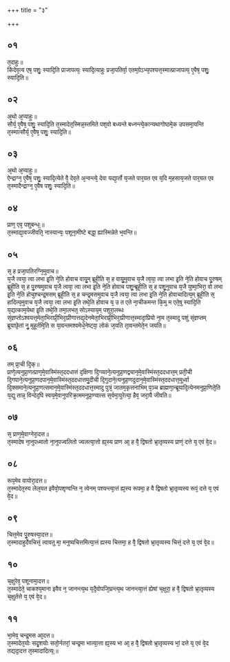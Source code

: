 +++
title = "३"

+++
## ०१
त᳘दाहुः॥  
किंदेव᳘त्य एष᳘ पशुः᳘ स्यादि᳘ति प्राजापत्यः᳘ स्यादि᳘त्याहुः प्रजा᳘पतिर्वा᳘ एतम᳘ग्रेऽभ्य᳘पश्यत्त᳘स्मात्प्राजापत्य᳘ ए᳘वैष᳘ पशुः᳘ स्यादि᳘ति॥  
## ०२
अ᳘थो अ᳘प्याहुः॥  
सौर्य᳘ ए᳘वैष᳘ पशुः᳘ स्यादि᳘ति त᳘स्मादेत᳘स्मिन्न᳘स्तमिते पश᳘वो बध्यन्ते बध्नन्त्ये᳘कान्यथागोष्ठमे᳘क उपसमा᳘यन्ति त᳘स्मात्सौर्य᳘ ए᳘वैष᳘ पशुः᳘ स्यादि᳘ति॥  
## ०३
अ᳘थो अ᳘प्याहुः॥  
ऐन्द्राग्न᳘ ए᳘वैष᳘ पशुः᳘ स्यादि᳘त्येते वै᳘ देव᳘ते अ᳘न्वन्त्ये᳘ देवा यद्या᳘र्तो य᳘जते पार᳘यत एव य᳘दि म᳘हसाय᳘जते पार᳘यत एव त᳘स्मादैन्द्राग्न᳘ ए᳘वैष पशुः᳘ स्यादि᳘ति॥  
## ०४
प्राण᳘ एव᳘ पशुबन्धः᳟॥  
त᳘स्माद्या᳘वज्जीवति᳘ नास्यान्यः᳘ पशूना᳘मीष्टे बद्धा᳘ ह्यास्मिन्नेते भ᳘वन्ति॥  
## ०५
स᳘ ह प्रजा᳘पतिरग्नि᳘मुवाच॥  
य᳘जै त्वया᳘ त्वा लभा इ᳘ति ने᳘ति होवाच वायु᳘म् ब्रूही᳘ति स᳘ ह वायु᳘मुवाच य᳘जै त्व᳘या᳘ त्वा लभा इ᳘ति ने᳘ति होवाच पु᳘रुषम् ब्रूही᳘ति स᳘ ह पु᳘रुषमुवाच य᳘जै त्वया᳘ त्वा लभा इ᳘ति ने᳘ति होवाच पशू᳘न्ब्रूही᳘ति स᳘ ह पशू᳘नुवाच य᳘जै युष्मा᳘भिरा᳘ वो लभा इ᳘ति ने᳘ति होचुश्चन्द्र᳘मसम् ब्रूही᳘ति स᳘ ह चन्द्र᳘मसमुवाच य᳘जै त्वया᳘ त्वा लभा इ᳘ति ने᳘ति होवाचादित्य᳘म् ब्रूही᳘ति स᳘ हादित्य᳘मुवाच य᳘जै त्वया᳘ त्वा लभा इ᳘ति तथे᳘ति होवाच य᳘ उ त एते ना᳘चीकमन्त कि᳘मु म एते᳘षु स्यादि᳘ति य᳘द्यत्काम᳘येथा इ᳘ति तथे᳘ति तमा᳘लभत᳘ सोऽस्याय᳘म् पशुरा᳘लब्धः सं᳘ज्ञप्तोऽश्वयत्त᳘मेता᳘भिराप्री᳘भिरा᳘प्रीणात्तद्य᳘देनमेता᳘भिराप्री᳘भिरा᳘प्रीणात्त᳘स्मादा᳘प्रियो ना᳘म त᳘स्मादु पशुं सं᳘ज्ञप्तम् ब्रूयाछे᳘तां नु᳘ मुहूर्तमि᳘ति स या᳘वन्तमश्वमेधे᳘नेष्ट्वा᳘ लोकं ज᳘यति ता᳘वन्तमेते᳘न जयति॥  
## ०६
तम् प्रा᳘ची दि᳘क्॥  
प्राणे᳘त्यनुप्रा᳘णत्प्राण᳘मे᳘वास्मिंस्त᳘ददधात्तं द᳘क्षिणा दि᳘ग्व्याने᳘त्यनुप्रा᳘णद्व्यान᳘मे᳘वास्मिंस्त᳘ददधात्त᳘म् प्रती᳘ची दि᳘गपाने᳘त्यनुप्रा᳘णदपान᳘मे᳘वास्मिंस्त᳘ददधात्तमु᳘दीची दि᳘गुदाने᳘त्यनुप्रा᳘णदुदान᳘मे᳘वास्मिंस्त᳘ददधात्त᳘मूर्ध्वा दि᳘क्समाने᳘त्यनुप्रा᳘णत्समान᳘मे᳘वास्मिंस्त᳘ददधात्त᳘स्मादु पुत्रं᳘ जातम᳘कृत्तनाभिम् प᳘ञ्च ब्राह्मणा᳘न्ब्रूयादि᳘त्येनमनुप्रा᳘णिते᳘ति य᳘द्यु तान्न᳘ विन्देद᳘पि स्वय᳘मे᳘वानुपरिक्रा᳘ममनुप्रा᳘ण्यात्स स᳘र्वमा᳘युरेत्या᳘ हैव᳘ जरा᳘यै जीवति॥  
## ०७
स᳘ प्राण᳘मे᳘वाग्नेरा᳘दत्त॥  
त᳘स्मादेष ना᳘नुपध्मातो ना᳘नुपज्वलितो ज्वलत्या᳘त्तो ह्य᳘स्य प्राण आ᳘ ह वै᳘ द्विषतो भ्रा᳘तृव्यस्य प्राणं᳘ दत्ते य᳘ एवं वे᳘द॥  
## ०८
रूप᳘मेव वायोरा᳘दत्त॥  
त᳘स्मादेत᳘स्य लेल᳘यत इवैवो᳘पशृण्वन्ति न᳘ त्वेनम् पश्यन्त्या᳘त्तं ह्य᳘स्य रूपमा᳘ ह वै द्विषतो भ्रा᳘तृव्यस्य रूपं᳘ दत्ते य᳘ एवं वे᳘द॥  
## ०९
चित्त᳘मेव पु᳘रुषस्या᳘दत्त॥  
त᳘स्मादाहुर्देवचित्तं᳘ त्वावतु मा᳘ मनुष्यचित्तमित्या᳘त्तं ह्यस्य चित्तमा᳘ ह वै᳘ द्विषतो भ्रा᳘तृव्यस्य चित्तं᳘ दत्ते य᳘ एवं वे᳘द॥  
## १०
च᳘क्षुरेव᳘ पशूनामा᳘दत्त॥  
त᳘स्मादेते᳘ चाकश्य᳘माना इवैव न᳘ जानन्त्य᳘थ य᳘दै᳘वोपजि᳘घ्रन्त्य᳘थ जानन्त्या᳘त्तं ह्येषां च᳘क्षुरा᳘ ह वै᳘ द्विषतो भ्रा᳘तृव्यस्य च᳘क्षुर्तत्ते य᳘ एवं वे᳘द॥  
## ११
भा᳘मेव᳘ चन्द्र᳘मस आ᳘दत्त॥  
त᳘स्मादेत᳘योः सदृ᳘शयोः सतो᳘र्नतरां᳘ चन्द्र᳘मा भात्या᳘त्ता ह्य᳘स्य भा आ᳘ ह वै᳘ द्विषतो भ्रा᳘तृव्यस्य भां᳘ दत्ते य᳘ एवं वे᳘द तद्यदा᳘दत्त त᳘स्मादादित्यः᳟॥  